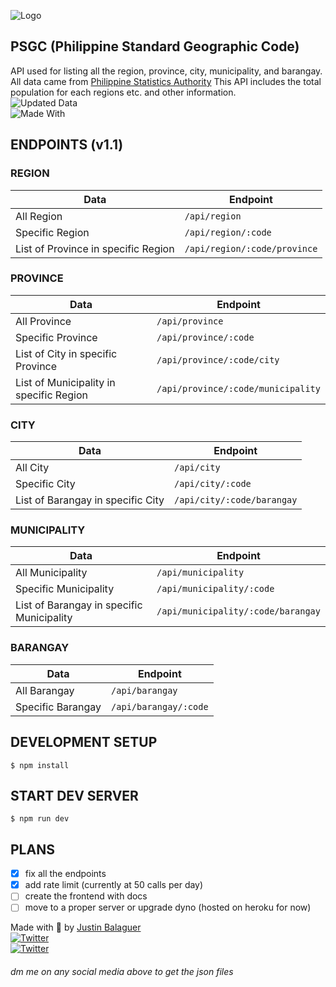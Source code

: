 ![Logo](https://repository-images.githubusercontent.com/314212293/56574f00-2f00-11eb-81c6-7f2def9c2bcc)
## PSGC (Philippine Standard Geographic Code)

API used for listing all the region, province, city, municipality, and barangay. All data came from
[Philippine Statistics Authority](https://psa.gov.ph)
This API includes the total population for each regions etc. and other information.\
![Updated Data](https://img.shields.io/badge/Data-as%20of%20June%202020-green.svg)\
![Made With](https://img.shields.io/badge/Made%20with-Node.JS-68A063?style=for-the-badge&logo=Node.JS)

## ENDPOINTS (v1.1)
### REGION
Data | Endpoint
------------ | -------------
All Region | ```/api/region```
Specific Region | ```/api/region/:code```
List of Province in specific Region | ```/api/region/:code/province```

### PROVINCE
Data | Endpoint
------------ | -------------
All Province | ```/api/province```
Specific Province | ```/api/province/:code```
List of City in specific Province | ```/api/province/:code/city```
List of Municipality in specific Region | ```/api/province/:code/municipality```

### CITY
Data | Endpoint
------------ | -------------
All City | ```/api/city```
Specific City | ```/api/city/:code```
List of Barangay in specific City | ```/api/city/:code/barangay```

### MUNICIPALITY
Data | Endpoint
------------ | -------------
All Municipality | ```/api/municipality```
Specific Municipality | ```/api/municipality/:code```
List of Barangay in specific Municipality | ```/api/municipality/:code/barangay```

### BARANGAY
Data | Endpoint
------------ | -------------
All Barangay | ```/api/barangay```
Specific Barangay | ```/api/barangay/:code```

## DEVELOPMENT SETUP
```$ npm install```

## START DEV SERVER
```$ npm run dev```

## PLANS
- [x] fix all the endpoints
- [x] add rate limit (currently at 50 calls per day)
- [ ] create the frontend with docs
- [ ] move to a proper server or upgrade dyno (hosted on heroku for now)

Made with 💜 by [Justin Balaguer](https://justinbalaguer.github.io/)\
[![Twitter](https://img.shields.io/badge/@ojintoji-Twitter-00acee.svg)](https://twitter.com/ojintoji/)\
[![Twitter](https://img.shields.io/badge/@ojintojix-Facebook-3b5998.svg)](https://facebook.com/ojintojix/)
###### dm me on any social media above to get the json files
